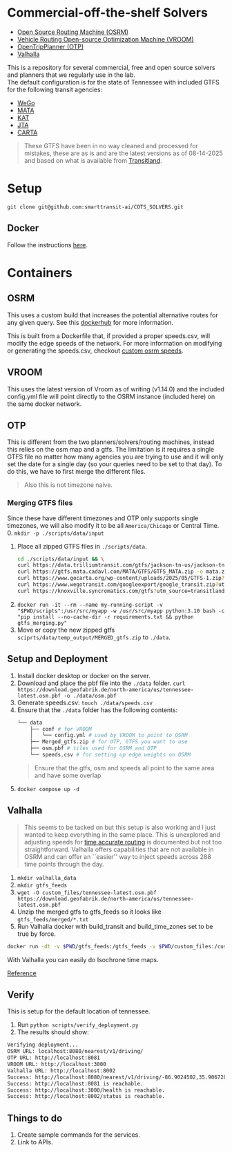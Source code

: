 # Commercial-off-the-shelf Solvers
- [Open Source Routing Machine (OSRM)](#osrm)
- [Vehicle Routing Open-source Optimization Machine (VROOM)](#vroom)
- [OpenTripPlanner (OTP)](#otp)
- [Valhalla](#valhalla)

This is a repository for several commercial, free and open source solvers and planners that we regularly use in the lab.  
The default configuration is for the state of Tennessee with included GTFS for the following transit agencies:
* [WeGo](http://www.nashvillemta.org/GoogleExport/google_transit.zip)
* [MATA](https://www.matatransit.com/how-do-you-travel/route-schedules/gtfs-feed/)
* [KAT](https://knoxville.syncromatics.com/gtfs)
* [JTA](https://data.trilliumtransit.com/gtfs/jackson-tn-us/jackson-tn-us.zip) 
* [CARTA](https://www.gocarta.org/wp-content/uploads/2025/05/GTFS-1.zip)
> These GTFS have been in no way cleaned and processed for mistakes, these are as is and are the latest versions as of 08-14-2025 and based on what is available from [Transitland](https://www.transit.land/).

# Setup
`git clone git@github.com:smarttransit-ai/COTS_SOLVERS.git`

## Docker
Follow the instructions [here](https://docs.docker.com/get-started/get-docker/).

# Containers
## OSRM
This uses a custom build that increases the potential alternative routes for any given query. See this [dockerhub](https://hub.docker.com/repository/docker/linusmotu/osrm-more-alt-linux) for more information.

This is built from a Dockerfile that, if provided a proper speeds.csv, will modify the edge speeds of the network. For more information on modifying or generating the speeds.csv, checkout [custom osrm speeds](https://github.com/smarttransit-ai/custom_osrm_speeds).

## VROOM
This uses the latest version of Vroom as of writing (v1.14.0) and the included config.yml file will point directly to the OSRM instance (included here) on the same docker network.

## OTP
This is different from the two planners/solvers/routing machines, instead this relies on the osm map and a gtfs. The limitation is it requires a single GTFS file no matter how many agencies you are trying to use and it will only set the date for a single day (so your queries need to be set to that day). To do this, we have to first merge the different files.
> Also this is not timezone naive.

### Merging GTFS files
Since these have different timezones and OTP only supports single timezones, we will also modify it to be all `America/Chicago` or Central Time.
0. `mkdir -p ./scripts/data/input`
1. Place all zipped GTFS files in `./scripts/data`.
    ```bash
    cd ./scripts/data/input && \
    curl https://data.trilliumtransit.com/gtfs/jackson-tn-us/jackson-tn-us.zip?utm_source=transitland -o jta.zip && \
    curl https://gtfs.mata.cadavl.com/MATA/GTFS/GTFS_MATA.zip -o mata.zip && \
    curl https://www.gocarta.org/wp-content/uploads/2025/05/GTFS-1.zip?utm_source=transitland -o carta.zip && \
    curl https://www.wegotransit.com/googleexport/google_transit.zip?utm_source=transitland -o wego.zip && \
    curl https://knoxville.syncromatics.com/gtfs?utm_source=transitland -o kat.zip
    ```
2. `docker run -it --rm --name my-running-script -v "$PWD/scripts":/usr/src/myapp -w /usr/src/myapp python:3.10 bash -c "pip install --no-cache-dir -r requirements.txt && python gtfs_merging.py"`
5. Move or copy the new zipped gtfs `sciprts/data/temp_output/MERGED_gtfs.zip` to `./data`.

## Setup and Deployment
1. Install docker desktop or docker on the server.
3. Download and place the pbf file into the `./data` folder.
    `curl https://download.geofabrik.de/north-america/us/tennessee-latest.osm.pbf -o ./data/osm.pbf`
3. Generate speeds.csv: `touch ./data/speeds.csv`
2. Ensure that the `./data` folder has the following contents:
    ```bash
    └── data 
        ├── conf # for VROOM
        │   └── config.yml # used by VROOM to point to OSRM
        ├── Merged_gtfs.zip # for OTP, GTFS you want to use
        ├── osm.pbf # tiles used for OSRM and OTP
        └── speeds.csv # for setting up edge weights on OSRM
    ```
    > Ensure that the gtfs, osm and speeds all point to the same area and have some overlap
3. `docker compose up -d`


## Valhalla
> This seems to be tacked on but this setup is also working and I just wanted to keep everything in the same place.
This is unexplored and adjusting speeds for [time accurate routing](https://github.com/smarttransit-ai/valhalla/tree/main) is documented but not too straightforward. Valhalla offers capabilities that are not available in OSRM and can offer an ``easier'' way to inject speeds across 288 time points through the day.
1. `mkdir valhalla_data`
2. `mkdir gtfs_feeds`
3. `wget -O custom_files/tennessee-latest.osm.pbf https://download.geofabrik.de/north-america/us/tennessee-latest.osm.pbf`
4. Unzip the merged gtfs to gtfs_feeds so it looks like `gtfs_feeds/merged/*.txt`
5. Run Valhalla docker with build_transit and build_time_zones set to be true by force.
```bash
docker run -dt -v $PWD/gtfs_feeds:/gtfs_feeds -v $PWD/custom_files:/custom_files -p 8002:8002 -e build_transit=Force -e build_time_zones=Force --name valhalla ghcr.io/nilsnolde/docker-valhalla/valhalla:latest
```
With Valhalla you can easily do Isochrone time maps.

[Reference](https://github.com/valhalla/valhalla/tree/master/docker)

## Verify
This is setup for the default location of tennessee.
1. Run `python scripts/verify_deployment.py`
2. The results should show:
```bash
Verifying deployment...
OSRM URL: localhost:8080/nearest/v1/driving/
OTP URL: http://localhost:8081
VROOM URL: http://localhost:3000
Valhalla URL: http://localhost:8002
Success: http://localhost:8080/nearest/v1/driving/-86.9024502,35.9067283 is reachable.
Success: http://localhost:8081 is reachable.
Success: http://localhost:3000/health is reachable.
Success: http://localhost:8002/status is reachable.
```

## Things to do
1. Create sample commands for the services.
2. Link to APIs.

